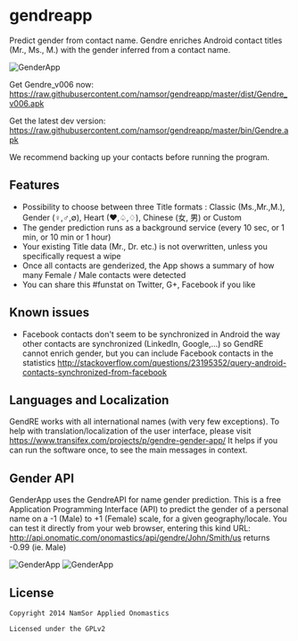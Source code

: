 # gendreapp

Predict gender from contact name. Gendre enriches Android contact titles (Mr., Ms., M.) with the gender inferred from a contact name.

![GenderApp](https://raw.githubusercontent.com/namsor/gendreapp/master/gendre_logo_v128.png)

Get Gendre_v006 now:
https://raw.githubusercontent.com/namsor/gendreapp/master/dist/Gendre_v006.apk

Get the latest dev version:
https://raw.githubusercontent.com/namsor/gendreapp/master/bin/Gendre.apk

We recommend backing up your contacts before running the program.

## Features
- Possibility to choose between three Title formats : Classic (Ms.,Mr.,M.), Gender (♀,♂,∅), Heart (♥,♤,♢), Chinese (女, 男) or Custom
- The gender prediction runs as a background service (every 10 sec, or 1 min, or 10 min or 1 hour)
- Your existing Title data (Mr., Dr. etc.) is not overwritten, unless you specifically request a wipe 
- Once all contacts are genderized, the App shows a summary of how many Female / Male contacts were detected
- You can share this #funstat on Twitter, G+, Facebook if you like

## Known issues
- Facebook contacts don't seem to be synchronized in Android the way other contacts are synchronized (LinkedIn, Google,...) so GendRE cannot enrich gender, but you can include Facebook contacts in the statistics
http://stackoverflow.com/questions/23195352/query-android-contacts-synchronized-from-facebook

## Languages and Localization
GendRE works with all international names (with very few exceptions). To help with translation/localization of the user interface, please visit
https://www.transifex.com/projects/p/gendre-gender-app/
It helps if you can run the software once, to see the main messages in context.

## Gender API
GenderApp uses the GendreAPI for name gender prediction. This is a free Application Programming Interface (API) to predict the gender of a personal name on a -1 (Male) to +1 (Female) scale, for a given geography/locale. You can test it directly from your web browser, entering this kind URL:
http://api.onomatic.com/onomastics/api/gendre/John/Smith/us
returns  -0.99 (ie. Male)  

![GenderApp](https://raw.githubusercontent.com/namsor/gendreapp/master/20140323_Gendre_pic1.png)
![GenderApp](https://raw.githubusercontent.com/namsor/gendreapp/master/20140323_Gendre_pic2.png)

## License

    Copyright 2014 NamSor Applied Onomastics

    Licensed under the GPLv2
    